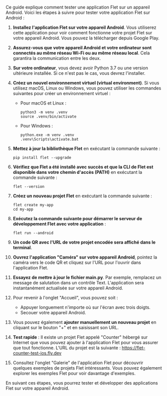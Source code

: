 Ce guide explique comment tester une application Flet sur un appareil Android. Voici les étapes à suivre pour tester votre application Flet sur Android :

1. **Installez l'application Flet sur votre appareil Android**. Vous utiliserez cette application pour voir comment fonctionne votre projet Flet sur votre appareil Android. Vous pouvez la télécharger depuis Google Play.

2. **Assurez-vous que votre appareil Android et votre ordinateur sont connectés au même réseau Wi-Fi ou au même réseau local**. Cela garantira la communication entre les deux.

3. **Sur votre ordinateur**, vous devez avoir Python 3.7 ou une version ultérieure installée. Si ce n'est pas le cas, vous devrez l'installer.

4. **Créez un nouvel environnement virtuel (virtual environment)**. Si vous utilisez macOS, Linux ou Windows, vous pouvez utiliser les commandes suivantes pour créer un environnement virtuel :

   - Pour macOS et Linux :
     ```
     python3 -m venv .venv
     source .venv/bin/activate
     ```

   - Pour Windows :
     ```
     python.exe -m venv .venv
     .venv\Scripts\activate.bat
     ```

5. **Mettez à jour la bibliothèque Flet** en exécutant la commande suivante :
   ```
   pip install flet --upgrade
   ```

6. **Vérifiez que Flet a été installé avec succès et que la CLI de Flet est disponible dans votre chemin d'accès (PATH)** en exécutant la commande suivante :
   ```
   flet --version
   ```

7. **Créez un nouveau projet Flet** en exécutant la commande suivante :
   ```
   flet create my-app
   cd my-app
   ```

8. **Exécutez la commande suivante pour démarrer le serveur de développement Flet avec votre application** :
   ```
   flet run --android
   ```

9. **Un code QR avec l'URL de votre projet encodée sera affiché dans le terminal**. 

10. **Ouvrez l'application "Caméra" sur votre appareil Android**, pointez la caméra vers le code QR et cliquez sur l'URL pour l'ouvrir dans l'application Flet.

11. **Essayez de mettre à jour le fichier main.py**. Par exemple, remplacez un message de salutation dans un contrôle Text. L'application sera instantanément actualisée sur votre appareil Android.

12. Pour revenir à l'onglet "Accueil", vous pouvez soit :
    - Appuyer longuement n'importe où sur l'écran avec trois doigts.
    - Secouer votre appareil Android.

13. Vous pouvez également **ajouter manuellement un nouveau projet** en cliquant sur le bouton "+" et en saisissant son URL.

14. **Test rapide** : Il existe un projet Flet appelé "Counter" hébergé sur Internet que vous pouvez ajouter à l'application Flet pour vous assurer que tout fonctionne. L'URL du projet est la suivante : https://flet-counter-test-ios.fly.dev

15. Consultez l'onglet "Galerie" de l'application Flet pour découvrir quelques exemples de projets Flet intéressants. Vous pouvez également explorer les exemples Flet pour voir davantage d'exemples.

En suivant ces étapes, vous pourrez tester et développer des applications Flet sur votre appareil Android.
